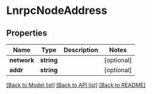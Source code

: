 # LnrpcNodeAddress

## Properties
Name | Type | Description | Notes
------------ | ------------- | ------------- | -------------
**network** | **string** |  | [optional] 
**addr** | **string** |  | [optional] 

[[Back to Model list]](../README.md#documentation-for-models) [[Back to API list]](../README.md#documentation-for-api-endpoints) [[Back to README]](../README.md)



